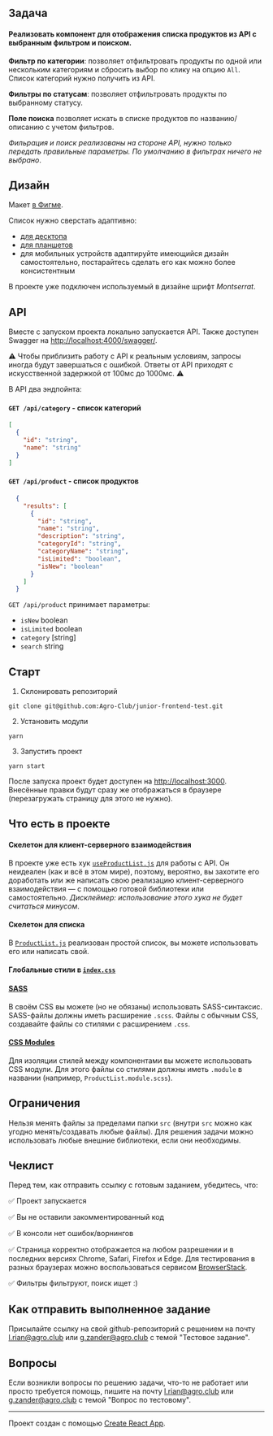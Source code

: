 ## Задача

#### Реализовать компонент для отображения списка продуктов из API с выбранным фильтром и поиском.

**Фильтр по категории**: позволяет отфильтровать продукты по одной или нескольким категориям и сбросить выбор по клику на опцию `All`. Список категорий нужно получить из API.

**Фильтры по статусам**: позволяет отфильтровать продукты по выбранному статусу.

**Поле поиска** позволяет искать в списке продуктов по названию/описанию с учетом фильтров.

*Фильрация и поиск реализованы на стороне API, нужно только передать правильные параметры. По умолчанию в фильтрах ничего не выбрано*.

## Дизайн

Макет [в Фигме](https://www.figma.com/file/sOoPi2gOZvfqjOQHa9awMC/Agro.Club-Home-project-Junior-Dev). 

Список нужно сверстать адаптивно:
- [для десктопа](https://www.figma.com/file/sOoPi2gOZvfqjOQHa9awMC/Agro.Club-Home-project-Junior-Dev?node-id=5477%3A11) 
- [для планшетов](https://www.figma.com/file/sOoPi2gOZvfqjOQHa9awMC/Agro.Club-Home-project-Junior-Dev?node-id=5480%3A6814)
- для мобильных устройств адаптируйте имеющийся дизайн самостоятельно, постарайтесь сделать его как можно более консистентным

В проекте уже подключен используемый в дизайне шрифт *Montserrat*.

## API

Вместе с запуском проекта локально запускается API. Также доступен Swagger на [http://localhost:4000/swagger/](http://localhost:4000/swagger/).

⚠️ Чтобы приблизить работу с API к реальным условиям, запросы иногда будут завершаться с ошибкой. Ответы от API приходят с искусственной задержкой от 100мс до 1000мс. ⚠️

В API два эндпойнта:
#### `GET /api/category` - список категорий
```json
[
  {
    "id": "string",
    "name": "string"
  }
]
```
#### `GET /api/product` - список продуктов
```json
  {
    "results": [
      {
        "id": "string",
        "name": "string",
        "description": "string",
        "categoryId": "string",
        "categoryName": "string",
        "isLimited": "boolean",
        "isNew": "boolean"
      }
    ]
  }
```

`GET /api/product` принимает параметры:
- `isNew`  boolean 
- `isLimited`  boolean 
- `category`  [string] 
- `search` string

## Старт

1. Склонировать репозиторий 
```shell
git clone git@github.com:Agro-Club/junior-frontend-test.git
```
2. Установить модули
```shell
yarn
```
3. Запустить проект
```shell
yarn start
```

После запуска проект будет доступен на [http://localhost:3000](http://localhost:3000). Внесённые правки будут сразу же отображаться в браузере (перезагружать страницу для этого не нужно).

## Что есть в проекте

#### Скелетон для клиент-серверного взаимодействия

В проекте уже есть хук  [`useProductList.js`](src/components/ProductList/useProductList.js) для работы с API. Он неидеален (как и всё в этом мире), поэтому, вероятно, вы захотите его доработать или же написать свою реализацию клиент-серверного взаимодействия — с помощью готовой библиотеки или самостоятельно. *Дисклеймер: использование этого хука не будет считаться минусом*.

#### Скелетон для списка

В [`ProductList.js`](src/components/ProductList/ProductList.js) реализован простой список, вы можете использовать его или написать свой.

#### Глобальные стили в [`index.css`](src/index.css)

#### [SASS](https://sass-lang.com/)

В своём CSS вы можете (но не обязаны) использовать SASS-синтаксис. SASS-файлы должны иметь расширение `.scss`. Файлы с обычным CSS, создавайте файлы со стилями с расширением `.css`.

#### [CSS Modules](https://github.com/css-modules/css-modules)

Для изоляции стилей между компонентами вы можете использовать CSS модули. Для этого файлы со стилями должны иметь `.module` в названии  (например, `ProductList.module.scss`).

## Ограничения

Нельзя менять файлы за пределами папки `src` (внутри `src` можно как угодно менять/создавать любые файлы). Для решения задачи можно использовать любые внешние библиотеки, если они необходимы.

## Чеклист

Перед тем, как отправить ссылку с готовым заданием, убедитесь, что:

✅ Проект запускается

✅ Вы не оставили закомментированный код

✅ В консоли нет ошибок/ворнингов

✅ Страница корректно отображается на любом разрешении и в последних версиях Chrome, Safari, Firefox и Edge. Для тестирования в разных браузерах можно воспользоваться сервисом [BrowserStack](https://www.browserstack.com/).

✅ Фильтры фильтруют, поиск ищет :)

## Как отправить выполненное задание

Присылайте ссылку на свой github-репозиторий с решением на почту [l.rian@agro.club](mailto:l.rian@agro.club) или [g.zander@agro.club](mailto:g.zander@agro.club) c темой "Тестовое задание".

## Вопросы

Если возникли вопросы по решению задачи, что-то не работает или просто требуется помощь, пишите на почту [l.rian@agro.club](mailto:l.rian@agro.club) или [g.zander@agro.club](mailto:g.zander@agro.club) c темой "Вопрос по тестовому".

--------------------

Проект создан с помощью [Create React App](https://github.com/facebook/create-react-app).

